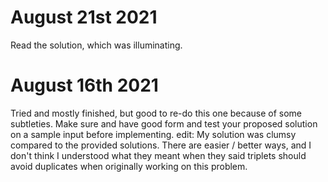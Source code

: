 # August 21st 2021
Read the solution, which was illuminating.

# August 16th 2021
Tried and mostly finished, but good to re-do this one because of some subtleties.
Make sure and have good form and test your proposed solution on a sample input before implementing.
edit: My solution was clumsy compared to the provided solutions. There are easier / better ways, and I don't think I 
understood what they meant when they said triplets should avoid duplicates when originally working on this problem.